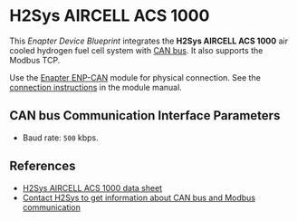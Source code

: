 # H2Sys AIRCELL ACS 1000

This _Enapter Device Blueprint_ integrates the **H2Sys AIRCELL ACS 1000** air cooled hydrogen fuel cell system with [CAN bus](https://developers.enapter.com/docs/reference/ucm/can). It also supports the Modbus TCP.

Use the [Enapter ENP-CAN](https://handbook.enapter.com/modules/ENP-CAN/ENP-CAN.html) module for physical connection. See the [connection instructions](https://handbook.enapter.com/modules/ENP-CAN/ENP-CAN.html#connection-examples) in the module manual.

## CAN bus Communication Interface Parameters

- Baud rate: `500` kbps.

## References

- [H2Sys AIRCELL ACS 1000 data sheet](https://www.h2sys.fr/wp-content/uploads/2021/08/FT201-V2-082021-ENAIRCELL.pdf)
- [Contact H2Sys to get information about CAN bus and Modbus communication](https://www.h2sys.fr/en/contact-us/)
